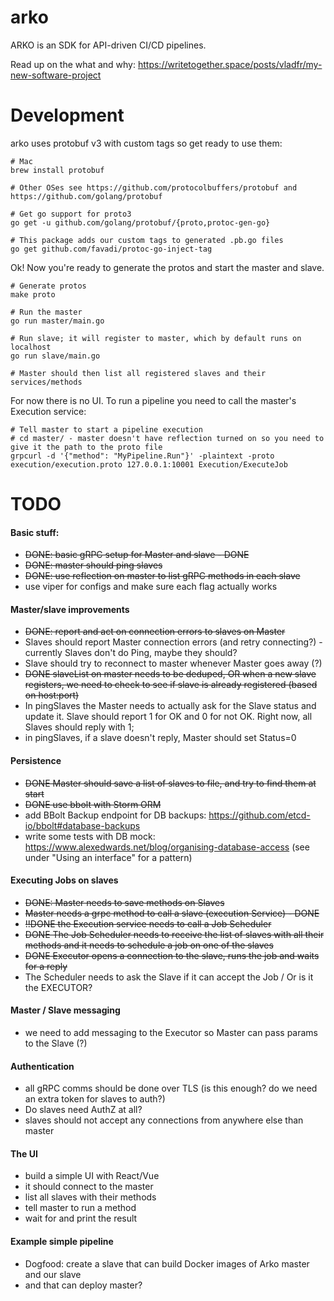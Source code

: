 # arko

ARKO is an SDK for API-driven CI/CD pipelines.

Read up on the what and why: https://writetogether.space/posts/vladfr/my-new-software-project

Development
====

arko uses protobuf v3 with custom tags so get ready to use them:
```
# Mac
brew install protobuf

# Other OSes see https://github.com/protocolbuffers/protobuf and https://github.com/golang/protobuf

# Get go support for proto3
go get -u github.com/golang/protobuf/{proto,protoc-gen-go}

# This package adds our custom tags to generated .pb.go files
go get github.com/favadi/protoc-go-inject-tag
```

Ok! Now you're ready to generate the protos and start the master and slave.

```
# Generate protos
make proto

# Run the master
go run master/main.go

# Run slave; it will register to master, which by default runs on localhost
go run slave/main.go

# Master should then list all registered slaves and their services/methods
```

For now there is no UI. To run a pipeline you need to call the master's Execution service:
```
# Tell master to start a pipeline execution
# cd master/ - master doesn't have reflection turned on so you need to give it the path to the proto file
grpcurl -d '{"method": "MyPipeline.Run"}' -plaintext -proto execution/execution.proto 127.0.0.1:10001 Execution/ExecuteJob
```

TODO
=====

#### Basic stuff:
* ~~DONE: basic gRPC setup for Master and slave - DONE~~
* ~~DONE: master should ping slaves~~
* ~~DONE: use reflection on master to list gRPC methods in each slave~~
* use viper for configs and make sure each flag actually works

#### Master/slave improvements
* ~~DONE: report and act on connection errors to slaves on Master~~
* Slaves should report Master connection errors (and retry connecting?) - currently Slaves don't do Ping, maybe they should?
* Slave should try to reconnect to master whenever Master goes away (?)
* ~~DONE slaveList on master needs to be deduped, OR when a new slave registers, we need to check to see if slave is already registered (based on host:port)~~
* In pingSlaves the Master needs to actually ask for the Slave status and update it. Slave should report 1 for OK and 0 for not OK. Right now, all Slaves should reply with 1; 
* in pingSlaves, if a slave doesn't reply, Master should set Status=0

#### Persistence
* ~~DONE Master should save a list of slaves to file, and try to find them at start~~
* ~~DONE use bbolt with Storm ORM~~
* add BBolt Backup endpoint for DB backups:  https://github.com/etcd-io/bbolt#database-backups
* write some tests with DB mock: https://www.alexedwards.net/blog/organising-database-access (see under "Using an interface" for a pattern)

#### Executing Jobs on slaves
* ~~DONE: Master needs to save methods on Slaves~~
* ~~Master needs a grpc method to call a slave (execution Service) - DONE~~
* ~~!!DONE the Execution service needs to call a Job Scheduler~~
* ~~DONE The Job Scheduler needs to receive the list of slaves with all their methods and it needs to schedule a job on one of the slaves~~
* ~~DONE Executor opens a connection to the slave, runs the job and waits for a reply~~
* The Scheduler needs to ask the Slave if it can accept the Job / Or is it the EXECUTOR?

#### Master / Slave messaging
* we need to add messaging to the Executor so Master can pass params to the Slave (?)

#### Authentication
* all gRPC comms should be done over TLS (is this enough? do we need an extra token for slaves to auth?)
* Do slaves need AuthZ at all?
* slaves should not accept any connections from anywhere else than master

#### The UI
* build a simple UI with React/Vue
* it should connect to the master
* list all slaves with their methods
* tell master to run a method
* wait for and print the result

#### Example simple pipeline
* Dogfood: create a slave that can build Docker images of Arko master and our slave
* and that can deploy master?